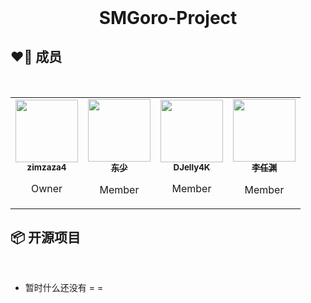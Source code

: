 <h1 align="center" style="margin-top: 0px;">
  SMGoro-Project
</h1>

## ❤️‍🔥 成员

<br>

<table>
  <tr>
    <!-- zimzaza4 -->
    <td align="center">
      <a href="https://github.com/zimzaza4"
        ><img
          src="https://avatars.githubusercontent.com/u/53421735?v=4"
          width="100px;"
          alt=""
        /><br /><sub><b>zimzaza4</b></sub></a
      ><br />
      <p>
        Owner<br />
      </p>
      </a>
    </td>
    <!-- DongShao -->
    <td align="center">
      <a href="https://github.com/DongShaoNB"
        ><img
          src="https://avatars.githubusercontent.com/u/54093566?v=4"
          width="100px;"
          alt=""
        /><br /><sub><b>东少</b></sub></a
      ><br />
      <p>
        Member<br />
      </p>
      </a>
    </td>
    <!-- DJelly4K -->
    <td align="center">
      <a href="https://github.com/DJelly4K"
        ><img
          src="https://avatars.githubusercontent.com/u/68630033?v=4"
          width="100px;"
          alt=""
        /><br /><sub><b>DJelly4K</b></sub></a
      ><br />
      <p>
        Member <br />
      </p>
      </a>
    </td>
    <!-- Renyuan -->
    <td align="center">
      <a href="https://github.com/lRENyaaa"
        ><img
          src="https://avatars.githubusercontent.com/u/92320175?v=4"
          width="100px;"
          alt=""
        /><br /><sub><b>李任渊</b></sub></a
      ><br />
      <p>
        Member<br />
      </p>
      </a>
    </td>
  </tr>
</table>

## 📦 开源项目

<br>

- 暂时什么还没有 = =